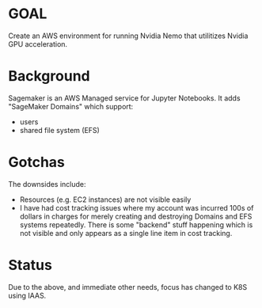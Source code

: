 # GOAL

Create an AWS environment for running Nvidia Nemo
that utilitizes Nvidia GPU acceleration.

# Background

Sagemaker is an AWS Managed service for Jupyter Notebooks.
It adds "SageMaker Domains" which support:
- users
- shared file system (EFS)

# Gotchas

The downsides include:
- Resources (e.g. EC2 instances) are not visible easily
- I have had cost tracking issues where my account was
  incurred 100s of dollars in charges for merely creating
  and destroying Domains and EFS systems repeatedly.
  There is some "backend" stuff happening which is not visible
  and only appears as a single line item in cost tracking.


# Status

Due to the above, and immediate other needs, focus has changed to
K8S using IAAS.
